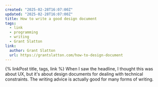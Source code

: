 ```yaml
---
created: "2025-02-28T16:07:00Z"
updated: "2025-02-28T16:07:00Z"
title: How to write a good design document
tags:
  - link
  - programming
  - writing
  - Grant Slatton
link:
  author: Grant Slatton
  url: https://grantslatton.com/how-to-design-document
---
```


{% linkPost title, tags, link %} When I saw the headline, I thought this was about UX, but it's about design documents for dealing with technical constraints. The writing advice is actually good for many forms of writing.
